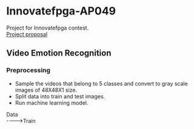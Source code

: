 # Innovatefpga-AP049
Project for Innovatefpga contest.<br>
[Project proposal](http://www.innovatefpga.com/cgi-bin/innovate/teams.pl?Id=AP049)
<h2>Video Emotion Recognition</h2>
<h3>Preprocessing</h3>

- Sample the videos that belong to 5 classes and convert to gray scale images of 48X48X1 size.
- Split data into train and test images.
- Run machine learning model.

Data<br>
---->Train

